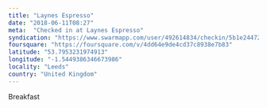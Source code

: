 ```yaml
---
title: "Laynes Espresso"
date: "2018-06-11T08:27"
meta:  "Checked in at Laynes Espresso"
syndication: "https://www.swarmapp.com/user/492614834/checkin/5b1e24472a7ab6002cd1bd6c"
foursquare: "https://foursquare.com/v/4dd64e9de4cd37c8938e7b83"
latitude: "53.7953231974913"
longitude: "-1.5449386346673986"
locality: "Leeds"
country: "United Kingdom"
---
```

Breakfast
